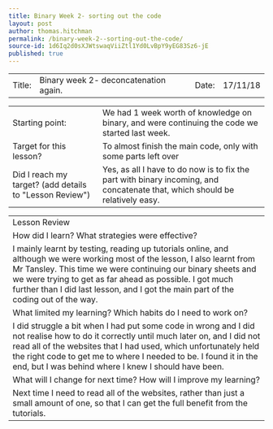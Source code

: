 ```yaml
---
title: Binary Week 2- sorting out the code
layout: post
author: thomas.hitchman
permalink: /binary-week-2--sorting-out-the-code/
source-id: 1d6Iq2d0sXJWtswaqViiZtl1Yd0LvBpY9yEG83Sz6-jE
published: true
---
```

<table>
  <tr>
    <td>Title: </td>
    <td>Binary week 2- deconcatenation again.</td>
    <td>Date: </td>
    <td>17/11/18</td>
  </tr>
</table>


<table>
  <tr>
    <td>Starting point:</td>
    <td>We had 1 week worth of knowledge on binary, and were continuing the code we started last week.</td>
  </tr>
  <tr>
    <td>Target for this lesson?</td>
    <td>To almost finish the main code, only with some parts left over</td>
  </tr>
  <tr>
    <td>Did I reach my target? 
(add details to "Lesson Review")</td>
    <td>Yes, as all I have to do now is to fix the part with binary incoming, and concatenate that, which should be relatively easy.</td>
  </tr>
</table>


<table>
  <tr>
    <td>Lesson Review</td>
  </tr>
  <tr>
    <td>How did I learn? What strategies were effective? </td>
  </tr>
  <tr>
    <td>I mainly learnt by testing, reading up tutorials online, and although we were working most of the lesson, I also learnt from Mr Tansley. This time we were continuing our binary sheets and we were trying to get as far ahead as possible. I got much further than I did last lesson, and I got the main part of the coding out of the way. 
 </td>
  </tr>
  <tr>
    <td>What limited my learning? Which habits do I need to work on? </td>
  </tr>
  <tr>
    <td>I did struggle a bit when I had put some code in wrong and I did not realise how to do it correctly until much later on, and I did not read all of the websites that I had used, which unfortunately held the right code to get me to where I needed to be. I found it in the end, but I was behind where I knew I should have been.</td>
  </tr>
  <tr>
    <td>What will I change for next time? How will I improve my learning?</td>
  </tr>
  <tr>
    <td>Next time I need to read all of the websites, rather than just a small amount of one, so that I can get the full benefit from the tutorials. </td>
  </tr>
</table>


